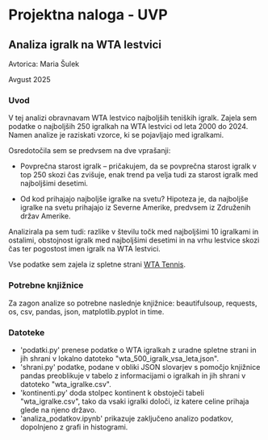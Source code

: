 # Projektna naloga - UVP
## Analiza igralk na WTA lestvici
Avtorica: Maria Šulek

Avgust 2025

### Uvod 
V tej analizi obravnavam WTA lestvico najboljših teniških igralk. Zajela sem podatke o najboljših 250 igralkah na WTA lestvici od leta 2000 do 2024. Namen analize je raziskati vzorce, ki se pojavljajo med igralkami.

Osredotočila sem se predvsem na dve vprašanji:

- Povprečna starost igralk – pričakujem, da se povprečna starost igralk v top 250 skozi čas zvišuje, enak trend pa velja tudi za starost igralk med najboljšimi desetimi.

- Od kod prihajajo najboljše igralke na svetu? Hipoteza je, da najboljše igralke na svetu prihajajo iz Severne Amerike, predvsem iz Združenih držav Amerike.

Analizirala pa sem tudi: razlike v številu točk med najboljšimi 10 igralkami in ostalimi, obstojnost igralk med najboljšimi desetimi in na vrhu lestvice skozi čas ter pogostost imen igralk na WTA lestvici.

Vse podatke sem zajela iz spletne strani [WTA Tennis](https://www.wtatennis.com/rankings/singles).

### Potrebne knjižnice
Za zagon analize so potrebne naslednje knjižnice:
beautifulsoup, requests, os, csv, pandas, json, matplotlib.pyplot in time.

### Datoteke
- 'podatki.py' prenese podatke o WTA igralkah z uradne spletne strani in jih shrani v lokalno datoteko "wta_500_igralk_vsa_leta,json".
- 'shrani.py' podatke, podane v obliki JSON slovarjev s pomočjo knjižnice pandas preoblikuje v tabelo z informacijami o igralkah in jih shrani v datoteko "wta_igralke.csv".
- 'kontinenti.py' doda stolpec kontinent k obstoječi tabeli "wta_igralke.csv", tako da vsaki igralki določi, iz katere celine prihaja glede na njeno državo.
- 'analiza_podatkov.ipynb' prikazuje zaključeno analizo podatkov, dopolnjeno z grafi in histogrami.
